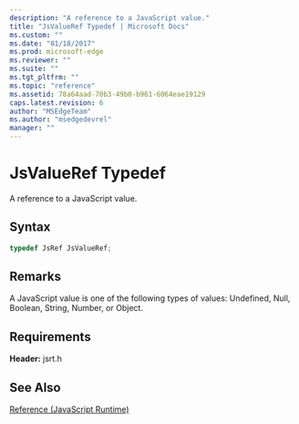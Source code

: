 ```yaml
---
description: "A reference to a JavaScript value."
title: "JsValueRef Typedef | Microsoft Docs"
ms.custom: ""
ms.date: "01/18/2017"
ms.prod: microsoft-edge
ms.reviewer: ""
ms.suite: ""
ms.tgt_pltfrm: ""
ms.topic: "reference"
ms.assetid: 78a64aad-70b3-49b0-b961-6064eae19129
caps.latest.revision: 6
author: "MSEdgeTeam"
ms.author: "msedgedevrel"
manager: ""
---
```

# JsValueRef Typedef
A reference to a JavaScript value.  
  
## Syntax  
  
```cpp 
typedef JsRef JsValueRef;  
```  
  
## Remarks  
 A JavaScript value is one of the following types of values: Undefined, Null, Boolean, String, Number, or Object.  
  
## Requirements  
 **Header:** jsrt.h  
  
## See Also  
 [Reference (JavaScript Runtime)](../chakra-hosting/reference-javascript-runtime.md)
